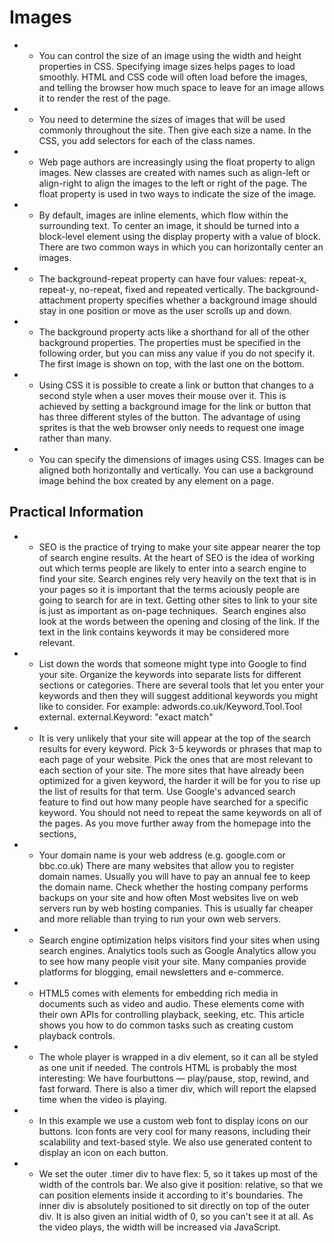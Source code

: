 # Images 
* * You can control the size of an image using the width and height properties in CSS. Specifying image sizes helps pages to load smoothly. HTML and CSS code will often load before the  images, and telling the browser how much space to leave for an  image allows it to render the rest of the page.
* * You need to determine the sizes of images that will be used  commonly throughout the site. Then give each size a name. In the CSS, you add selectors for  each of the class names.
* * Web  page authors are increasingly using the float property to align images. New classes are created with names such as align-left or align-right to align the images to the left or right of the page. The float property is used in two ways to indicate the size of the image.
* * By default, images are inline elements, which flow within the surrounding text. To center an image, it should be turned into a block-level element using the display property with a value of block. There are two common ways in which you  can horizontally center an images.
* * The background-repeat property can have four values: repeat-x, repeat-y, no-repeat, fixed and repeated vertically. The background-attachment property specifies whether a background image should stay in one position or move as the user scrolls up and down.
* * The background property acts like a shorthand for all of the  other background properties. The properties must be specified in the following order, but you can miss any value if you do not  specify it. The first image is shown on top, with the last one on the bottom.
* * Using CSS it is possible to create a link or button that changes to a second style when a user moves  their mouse over it. This is achieved by setting a background image for the link or  button that has three different styles of the button. The advantage of using sprites is that the web browser only needs to request one image rather than many.
* * You can specify the dimensions of images using CSS. Images can be aligned both horizontally and vertically. You can use a background image behind the box  created by any element on a page.
## Practical Information
* * SEO is the practice of trying to make your site appear nearer the top of search engine results. At the heart of SEO is the idea of working out which terms people are likely to enter into a search engine to find your site. Search engines rely very heavily on the text that is in your pages so it is important that the terms aciously people are going to search for are in text. Getting other sites to link to your site is just as important as on-page techniques.  Search engines also look at the words between the opening and closing of the link. If the text in the link  contains keywords it may be considered more relevant.
* * List down the words that someone might type into Google to find your site. Organize the keywords into separate lists for different sections or categories. There are several tools that let you enter your keywords and then they will suggest additional  keywords you might like to consider. For example: adwords.co.uk/Keyword.Tool.Tool external. external.Keyword: "exact match"
* * It is very unlikely that your site will appear at the top of  the search results for every  keyword. Pick 3-5 keywords or phrases that map to each page of your website. Pick the ones that are most relevant to each  section of your site. The more sites that have already been optimized for a given keyword, the harder it will be for you to rise up the list of results for that term. Use Google's advanced search feature to find out how many people have searched for a  specific keyword.
You should not need to repeat  the same keywords on all of  the pages. As you move further away from the homepage into the sections,
* * Your domain name is your web  address (e.g. google.com or bbc.co.uk) There are many websites that allow you to register domain names. Usually you will have to pay an annual fee to keep the domain name. Check whether the hosting  company performs backups on your site and how often Most websites live on web servers run by web hosting companies. This is usually far cheaper and more reliable than trying to run your own web  servers.
* * Search engine optimization helps visitors find your  sites when using search engines. Analytics tools such as Google Analytics allow you to see how many people visit your site. Many companies provide platforms for blogging, email  newsletters and e-commerce.


* *  HTML5 comes with elements for embedding rich media in documents such as video and audio. These elements come with their own APIs for controlling playback, seeking, etc. This article shows you how to do common tasks such as creating custom playback controls.
* * The whole player is wrapped in a div element, so it can all be styled as one unit if needed. The controls HTML is probably the most interesting: We have fourbuttons — play/pause, stop, rewind, and fast forward. There is also a timer div, which will report the elapsed time when the video is playing.
* * In this example we use a custom web font to display icons on our buttons. Icon fonts are very cool for many reasons, including their scalability and text-based style. We also use generated content to display an icon on each button.
* * We set the outer .timer div to have flex: 5, so it takes up most of the width of the controls bar. We also give it position: relative, so that we can position elements inside it according to it's boundaries. The inner div is absolutely positioned to sit directly on top of the outer div. It is also given an initial width of 0, so you can't see it at all. As the video plays, the width will be increased via JavaScript.
